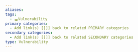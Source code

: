 ```yaml
---
aliases: 
tags:
  - 🕳️Vulnerability
primary categories:
  - Add link(s) [[]] back to related PRIMARY categories
secondary categories:
  - Add link(s) [[]] back to related SECONDARY categories
type: Vulnerability
---
```


